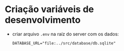 # Criação variáveis de desenvolvimento

- criar arquivo `.env` na raíz do server com os dados:
  
  ````
  DATABASE_URL="file:../src/database/db.sqlite"
  ````